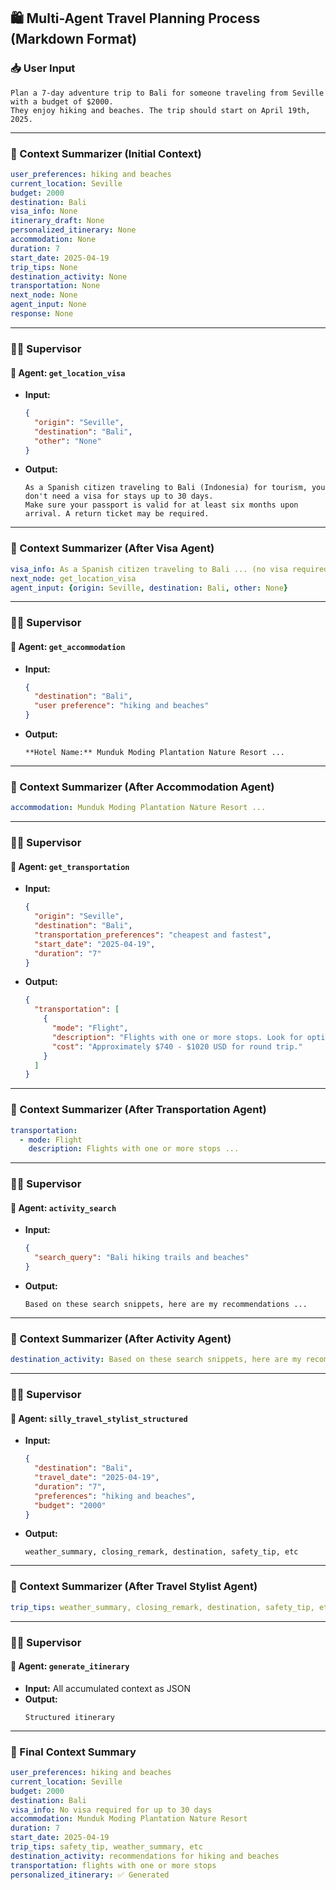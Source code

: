 ## 🛍️ Multi-Agent Travel Planning Process (Markdown Format)

### 📥 User Input

```
Plan a 7-day adventure trip to Bali for someone traveling from Seville with a budget of $2000.
They enjoy hiking and beaches. The trip should start on April 19th, 2025.
```

---

### 🧠 Context Summarizer (Initial Context)

```yaml
user_preferences: hiking and beaches
current_location: Seville
budget: 2000
destination: Bali
visa_info: None
itinerary_draft: None
personalized_itinerary: None
accommodation: None
duration: 7
start_date: 2025-04-19
trip_tips: None
destination_activity: None
transportation: None
next_node: None
agent_input: None
response: None
```

---

### 🧑‍💼 Supervisor

#### 🔹 Agent: `get_location_visa`

- **Input:**
  ```json
  {
    "origin": "Seville",
    "destination": "Bali",
    "other": "None"
  }
  ```

- **Output:**
  ```
  As a Spanish citizen traveling to Bali (Indonesia) for tourism, you don't need a visa for stays up to 30 days.
  Make sure your passport is valid for at least six months upon arrival. A return ticket may be required.
  ```

---

### 🧠 Context Summarizer (After Visa Agent)

```yaml
visa_info: As a Spanish citizen traveling to Bali ... (no visa required)
next_node: get_location_visa
agent_input: {origin: Seville, destination: Bali, other: None}
```

---

### 🧑‍💼 Supervisor

#### 🔹 Agent: `get_accommodation`

- **Input:**
  ```json
  {
    "destination": "Bali",
    "user preference": "hiking and beaches"
  }
  ```

- **Output:**
  ```
  **Hotel Name:** Munduk Moding Plantation Nature Resort ...
  ```

---

### 🧠 Context Summarizer (After Accommodation Agent)

```yaml
accommodation: Munduk Moding Plantation Nature Resort ...
```

---

### 🧑‍💼 Supervisor

#### 🔹 Agent: `get_transportation`

- **Input:**
  ```json
  {
    "origin": "Seville",
    "destination": "Bali",
    "transportation_preferences": "cheapest and fastest",
    "start_date": "2025-04-19",
    "duration": "7"
  }
  ```

- **Output:**
  ```json
  {
    "transportation": [
      {
        "mode": "Flight",
        "description": "Flights with one or more stops. Look for options with KLM, Qatar Airways or Aegean Airlines...",
        "cost": "Approximately $740 - $1020 USD for round trip."
      }
    ]
  }
  ```

---

### 🧠 Context Summarizer (After Transportation Agent)

```yaml
transportation:
  - mode: Flight
    description: Flights with one or more stops ...
```

---

### 🧑‍💼 Supervisor

#### 🔹 Agent: `activity_search`

- **Input:**
  ```json
  {
    "search_query": "Bali hiking trails and beaches"
  }
  ```

- **Output:**
  ```
  Based on these search snippets, here are my recommendations ...
  ```

---

### 🧠 Context Summarizer (After Activity Agent)

```yaml
destination_activity: Based on these search snippets, here are my recommendations ...
```

---

### 🧑‍💼 Supervisor

#### 🔹 Agent: `silly_travel_stylist_structured`

- **Input:**
  ```json
  {
    "destination": "Bali",
    "travel_date": "2025-04-19",
    "duration": "7",
    "preferences": "hiking and beaches",
    "budget": "2000"
  }
  ```

- **Output:**
  ```
  weather_summary, closing_remark, destination, safety_tip, etc
  ```

---

### 🧠 Context Summarizer (After Travel Stylist Agent)

```yaml
trip_tips: weather_summary, closing_remark, destination, safety_tip, etc
```

---

### 🧑‍💼 Supervisor

#### 🔹 Agent: `generate_itinerary`

- **Input:**
  All accumulated context as JSON
- **Output:**
  ```
  Structured itinerary
  ```

---

### 🧠 Final Context Summary

```yaml
user_preferences: hiking and beaches
current_location: Seville
budget: 2000
destination: Bali
visa_info: No visa required for up to 30 days
accommodation: Munduk Moding Plantation Nature Resort
duration: 7
start_date: 2025-04-19
trip_tips: safety_tip, weather_summary, etc
destination_activity: recommendations for hiking and beaches
transportation: flights with one or more stops
personalized_itinerary: ✅ Generated
```

